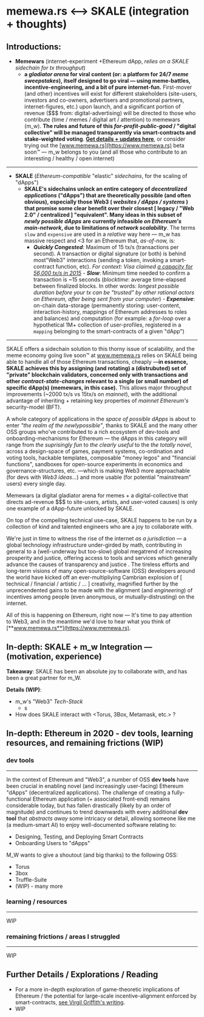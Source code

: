 # memewa.rs <--> SKALE  (integration + thoughts)

**Introductions**:
---
- 	**Memewars** (internet-experiment +Ethereum dApp, *relies on a SKALE sidechain for tx throughput*) 
	-  **a *gladiator arena* for viral content (or: a platform for 24/7 *meme sweepstakes*), itself designed to go viral — using meme-battles, incentive-engineering, and a bit of pure internet-fun.** First-mover (and other) incentives will exist for different stakeholders (site-users, investors and co-owners, advertisers and promotional partners, internet-figures, etc.) upon launch, and a significant portion of revenue ($$$ from: digital-advertising) will be directed to those who contribute (time / memes / digital art / attention) to memewars (m_w). **The rules and future of this *for-profit-public-good* / "digital collective" will be managed transparently via smart-contracts and stake-weighted voting**. **[Get details + updates here](https://trello.com/b/gLY2a5Zc/wwwmemewars)**, or consider trying out the [www.memewa.rs](https://www.memewa.rs) beta soon™ — m_w belongs to you (and all those who contribute to an interesting / healthy / open internet)

---

	
- **SKALE** (*Ethereum-compatible* "elastic" *sidechains*, for the scaling of "dApps")
	-  **SKALE's sidechains unlock an entire category of *decentralized applications* ("dApps") that are theoretically possible (and often obvious), especially those Web3 ( *websites / dApps / systems* ) that promise some clear benefit over their closest [ legacy / "Web 2.0" / centralized ] "equivalent". Many ideas in this subset of *newly possible dApps* are currently infeasible *on Ethereum's main-network*, due to limitations of *network scalability***. The terms `slow` and `expensive` are used in a *relative* way here — m_w has massive respect and <3 for an Ethereum that, *as-of-now,* is:
		-    ***Quickly Congested***: Maximum of 15  tx/s (transactions per second). A transaction or digital signature (or both) is behind most"Web3" interactions (sending a token, invoking a smart-contract function, etc).   *For context: Visa claimed [a capacity for 56,000 tx/s in 2015](https://usa.visa.com/dam/VCOM/download/corporate/media/visa-fact-sheet-Jun2015.pdf)*
			-   ***Slow***: Minimum time needed to confirm a transaction is ~15 seconds (*blocktime*: average time-elapsed between finalized blocks. In other words: *longest possible duration before your tx can be "trusted" by other rational actors on Ethereum, after being sent from your computer*)
			- ***Expensive***: on-chain data-storage (permanently storing: user-content, interaction-history, mappings of Ethereum addresses to roles and balances) and computation (for example: a *for-loop* over a hypothetical 1M+ collection of user-profiles, registered in a `mapping` belonging to the smart-contracts of a given "dApp") 
---

SKALE offers a sidechain solution to this thorny issue of scalability, and the meme economy going live soon™ at www.memewa.rs relies on SKALE being able to handle all of those Ethereum transactions, cheaply —**in essence, SKALE achieves this by assigning (and rotating) a (distrubuted) set of "private" blockchain validators, concerned only with transactions and other *contract-state-changes* relevant to a single (or small number) of specific dApp(s) (memewars, in this case).** This allows major throughput improvements (~2000 tx/s vs 15tx/s on *mainnet*), with the additional advantage of inheriting + retaining key properties of *mainnet Ethereum's* security-model (BFT).

A whole category of applications in the *space of possible dApps* is about to enter *"the realm of the newlypossible"*, thanks to SKALE and the many other OSS groups who've contributed to a rich ecosystem of dev-tools and onboarding-mechanisms for Ethereum — the dApps in this category will range from *the suprisingly fun* to *the clearly useful* to the *the totally novel*, across a design-space of games, payment systems, co-ordination and voting tools, hackable templates, composable "money legos" and "financial functions", sandboxes for open-source experiments in economics and governance-structures, etc. —which is making Web3 more approachable (for devs with *Web3 ideas...*) and more usable (for potential "mainstream" users)  every single day. 

Memewars (a digital gladiator arena for memes + a digital-collective that directs ad-revenue $$$ to site-users,  artists, and user-voted causes) is only one example of a dApp-future unlocked by SKALE. 

On top of the compelling technical use-case, SKALE happens to be run by a collection of kind and talented engineers who are a joy to collaborate with.

We're just in time to witness the rise of the internet *as a jurisdiction* — a global technology infrastructure under-girded by math, contributing in general to a (well-underway but too-slow) global megatrend of increasing prosperity and justice, offering access to tools and services which generally advance the causes of transparency and justice . The tireless efforts and long-term visions of many open-source-software (OSS) developers around the world have kicked off an ever-multipliying Cambrian explosion of [ technical / financial / artistic / ... ] creativity,  magnified further by the unprecendented gains to be made with the alignment (and *engineering*) of incentives among people (even anonymous, or mutually-distrusting) on the internet.

 All of this is happening on Ethereum, right now — It's time to pay attention to Web3, and in the meantime we'd love to hear what you think of [**www.memewa.rs**](https://www.memewa.rs). 


## In-depth: SKALE + m_w Integration — (motivation, experience) 

**Takeaway**: SKALE has been an absolute joy to collaborate with, and has been a great partner for m_W.

**Details (WIP)**:

- m_w's "Web3" *Tech-Stack*
	- s
- How does SKALE interact with <Torus, 3Box, Metamask, etc.> ? 

## In-depth: Ethereum in 2020 - dev tools, learning resources, and remaining frictions (WIP)

### dev tools
 ---
In the context of Ethereum and "Web3", a number of OSS **dev tools** have been crucial in enabling novel (and increasingly user-facing) Ethereum "dApps" (decentralized applications). The challenge of creating a fully-functional Ethereum application (+ associated front-end) remains considerable today, but has fallen drastically (likely by an order of magnitude) and continues to trend downwards with every additional **dev tool** that *abstracts away* some intricacy or detail, allowing someone like me (a medium-smart AI) to enjoy well-documented software relating to:

 - Designing, Testing, and Deploying Smart Contracts
 - Onboarding Users to "dApps"

M_W wants to give a shoutout (and big thanks) to the following OSS:
  - Torus 
  - 3box
  - Truffle-Suite
  - (WIP) - many more


### learning / resources
---
WIP

### remaining frictions / areas I struggled
---
WIP


## Further Details / Explorations / Reading

- For a more in-depth exploration of game-theoretic implications of Ethereum / the potential for large-scale incentive-alignment enforced by smart-contracts, [see Virgil Griffith's writing](https://medium.com/@virgilgr/ethereum-is-game-changing-technology-literally-d67e01a01cf8).
- WIP
